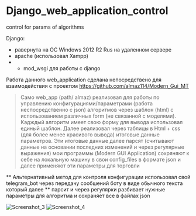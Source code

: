 # Django_web_application_control
control for params of algorithms

Django:
* равернута на ОС Windows 2012 R2 Rus на удаленном сервере
* apache (использовал Xampp)
* + mod_wsgi для работы с django

Работа данного web_application сделана непосредствено для взаимодействия с проектом https://github.com/almaz114/Modern_Gui_MT

> Само web_app  (path/ almaz) реализовал для работы по управлению конфигурациями/параметрами (работа неспосредственно с json) алгоритмов
> через шаблон (html) с использованием различных form (не связанной с моделями). Кадждый алгоритм имеет свою форму для вывода использовал единый шаблон.
> Далее реализовал через таблицы в Html + css (для более менее красивого вывода) итоговые данные параметров.
> Эти итоговые данные далее парсят (считывают данные на основании последних изменений и через регулярные выражения) мои программы (Modern GUI Application)
> сохряняют к себе на локальную машину в свои config_files в формате json и далее применяют эти параметры для торговли


** Альтернативный метод для контроля конфигурации использовал свой telegram_bot через передачу сообшений боту в виде обычного текста который далее
** парсит и через регулярки разбивает нужные параметры для алгоритма и сохраняет все в файлах json

![Screenshot_3](https://user-images.githubusercontent.com/76248049/129342497-80619260-32fc-4518-a66a-8f5e597f05f6.jpg)
![Screenshot_4](https://user-images.githubusercontent.com/76248049/129342513-ea503951-a954-4a87-9246-1043e79721cd.jpg)

